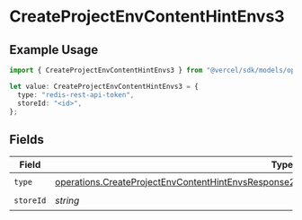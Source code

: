 # CreateProjectEnvContentHintEnvs3

## Example Usage

```typescript
import { CreateProjectEnvContentHintEnvs3 } from "@vercel/sdk/models/operations/createprojectenv.js";

let value: CreateProjectEnvContentHintEnvs3 = {
  type: "redis-rest-api-token",
  storeId: "<id>",
};
```

## Fields

| Field                                                                                                                                                                                                          | Type                                                                                                                                                                                                           | Required                                                                                                                                                                                                       | Description                                                                                                                                                                                                    |
| -------------------------------------------------------------------------------------------------------------------------------------------------------------------------------------------------------------- | -------------------------------------------------------------------------------------------------------------------------------------------------------------------------------------------------------------- | -------------------------------------------------------------------------------------------------------------------------------------------------------------------------------------------------------------- | -------------------------------------------------------------------------------------------------------------------------------------------------------------------------------------------------------------- |
| `type`                                                                                                                                                                                                         | [operations.CreateProjectEnvContentHintEnvsResponse201ApplicationJSONResponseBodyCreated23Type](../../models/operations/createprojectenvcontenthintenvsresponse201applicationjsonresponsebodycreated23type.md) | :heavy_check_mark:                                                                                                                                                                                             | N/A                                                                                                                                                                                                            |
| `storeId`                                                                                                                                                                                                      | *string*                                                                                                                                                                                                       | :heavy_check_mark:                                                                                                                                                                                             | N/A                                                                                                                                                                                                            |